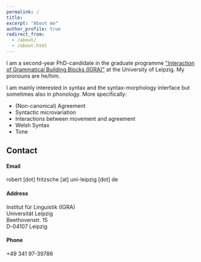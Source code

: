 ```yaml
---
permalink: /
title:
excerpt: "About me"
author_profile: true
redirect_from: 
  - /about/
  - /about.html
---
```


I am a second-year PhD-candidate in the graduate programme ["Interaction of Grammatical Building Blocks (IGRA)"](https://www.philol.uni-leipzig.de/graduiertenkolleg-interaktion-grammatischer-bausteine/) at the University of Leipzig. My pronouns are he/him.

I am mainly interested in syntax and the syntax-morphology interface but sometimes also in phonology. More specifically:

- (Non-canonical) Agreement
- Syntactic microvariation
- Interactions between movement and agreement
- Welsh Syntax
- Tone

## Contact

#### Email

robert \[dot\] fritzsche \[at\] uni-leipzig \[dot\] de

#### Address 

Institut für Linguistik (IGRA)  
Universität Leipzig  
Beethovenstr. 15  
D-04107 Leipzig

#### Phone

+49 341 97-39786
